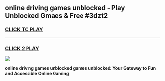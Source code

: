 
## online driving games unblocked - Play Unblocked Gmaes & Free #3dzt2
<h3>
<a href="https://news.freeplayer.one?title=online_driving_games_unblocked&ref=03M">CLICK TO PLAY</a></h3>
<hr>

<h3>
<a href="https://news.freeplayer.one?title=online_driving_games_unblocked&ref=03M">CLICK 2 PLAY</a>
  
</h3>

<a href="https://news.freeplayer.one?title=online_driving_games_unblocked&ref=03M"><img src="https://clearcache.store/games.png"></a>


**online driving games unblocked games unblocked: Your Gateway to Fun and Accessible Online Gaming**
